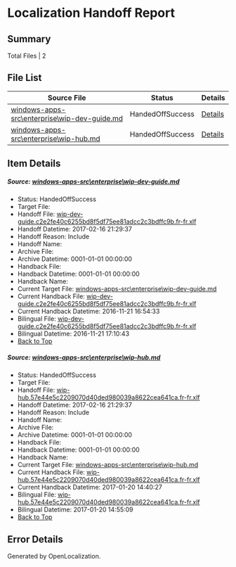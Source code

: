 # <a name='report-top'></a> Localization Handoff Report

## Summary
 Total Files | 2

## File List
 Source File | Status | Details 
 ----------- | ------ | ------- 
 [windows-apps-src\enterprise\wip-dev-guide.md](https://cpubwin.visualstudio.com/windows-uwp/_git/windows-uwp/commit/c4c00a8bf5c3dc6d3992cef81d7eb37266f3d8bb?path=windows-apps-src%2Fenterprise%2Fwip-dev-guide.md&_a=contents) | HandedOffSuccess | [Details](#7d555d4c8b9f749f1a924166176090efc291d4c22527)
 [windows-apps-src\enterprise\wip-hub.md](https://cpubwin.visualstudio.com/windows-uwp/_git/windows-uwp/commit/c4c00a8bf5c3dc6d3992cef81d7eb37266f3d8bb?path=windows-apps-src%2Fenterprise%2Fwip-hub.md&_a=contents) | HandedOffSuccess | [Details](#f624d20d33f560f151b40bd1a405711d697fd4cb2528)

## Item Details
##### <a name='7d555d4c8b9f749f1a924166176090efc291d4c22527'></a> Source: [windows-apps-src\enterprise\wip-dev-guide.md](https://cpubwin.visualstudio.com/windows-uwp/_git/windows-uwp/commit/c4c00a8bf5c3dc6d3992cef81d7eb37266f3d8bb?path=windows-apps-src%2Fenterprise%2Fwip-dev-guide.md&_a=contents)
* Status: HandedOffSuccess
* Target File: 
* Handoff File: [wip-dev-guide.c2e2fe40c6255bd8f5df75ee81adcc2c3bdffc9b.fr-fr.xlf](https://cpubwin.visualstudio.com/windows-uwp/_git/WDCLib.handoff/commit/a74f5c14e085fec185b379276051a0dd9c500611?path=ol-handoff%2Fcpubwin%2Fwindows-uwp.fr-fr%2Fmaster%2Fwip-dev-guide.c2e2fe40c6255bd8f5df75ee81adcc2c3bdffc9b.fr-fr.xlf&_a=contents)
* Handoff Datetime: 2017-02-16 21:29:37
* Handoff Reason: Include
* Handoff Name: 
* Archive File: 
* Archive Datetime: 0001-01-01 00:00:00
* Handback File: 
* Handback Datetime: 0001-01-01 00:00:00
* Handback Name: 
* Current Target File: [windows-apps-src\enterprise\wip-dev-guide.md](https://cpubwin.visualstudio.com/windows-uwp/_git/windows-uwp.fr-fr/commit/b499722b387bb5bf9961078746547751e280aace?path=windows-apps-src%2Fenterprise%2Fwip-dev-guide.md&_a=contents)
* Current Handback File: [wip-dev-guide.c2e2fe40c6255bd8f5df75ee81adcc2c3bdffc9b.fr-fr.xlf](https://cpubwin.visualstudio.com/windows-uwp/_git/WDCLib.handback/commit/a2b58f321961fe8e5a80c86cd6d53f983c3d6f0e?path=ol-handback%2Fcpubwin%2Fwindows-uwp.fr-fr%2Fmaster%2Fwip-dev-guide.c2e2fe40c6255bd8f5df75ee81adcc2c3bdffc9b.fr-fr.xlf&_a=contents)
* Current Handback Datetime: 2016-11-21 16:54:33
* Bilingual File: [wip-dev-guide.c2e2fe40c6255bd8f5df75ee81adcc2c3bdffc9b.fr-fr.xlf](https://cpubwin.visualstudio.com/windows-uwp/_git/WDCLib.handback/commit/a2b58f321961fe8e5a80c86cd6d53f983c3d6f0e?path=ol-handback%2Fcpubwin%2Fwindows-uwp.fr-fr%2Fmaster%2Fwip-dev-guide.c2e2fe40c6255bd8f5df75ee81adcc2c3bdffc9b.fr-fr.xlf&_a=contents)
* Bilingual Datetime: 2016-11-21 17:10:43
* [Back to Top](#report-top)

##### <a name='f624d20d33f560f151b40bd1a405711d697fd4cb2528'></a> Source: [windows-apps-src\enterprise\wip-hub.md](https://cpubwin.visualstudio.com/windows-uwp/_git/windows-uwp/commit/c4c00a8bf5c3dc6d3992cef81d7eb37266f3d8bb?path=windows-apps-src%2Fenterprise%2Fwip-hub.md&_a=contents)
* Status: HandedOffSuccess
* Target File: 
* Handoff File: [wip-hub.57e44e5c2209070d40ded980039a8622cea641ca.fr-fr.xlf](https://cpubwin.visualstudio.com/windows-uwp/_git/WDCLib.handoff/commit/a74f5c14e085fec185b379276051a0dd9c500611?path=ol-handoff%2Fcpubwin%2Fwindows-uwp.fr-fr%2Fmaster%2Fwip-hub.57e44e5c2209070d40ded980039a8622cea641ca.fr-fr.xlf&_a=contents)
* Handoff Datetime: 2017-02-16 21:29:37
* Handoff Reason: Include
* Handoff Name: 
* Archive File: 
* Archive Datetime: 0001-01-01 00:00:00
* Handback File: 
* Handback Datetime: 0001-01-01 00:00:00
* Handback Name: 
* Current Target File: [windows-apps-src\enterprise\wip-hub.md](https://cpubwin.visualstudio.com/windows-uwp/_git/windows-uwp.fr-fr/commit/f65a0178c7caffc8c106bec649216bb53dba5c89?path=windows-apps-src%2Fenterprise%2Fwip-hub.md&_a=contents)
* Current Handback File: [wip-hub.57e44e5c2209070d40ded980039a8622cea641ca.fr-fr.xlf](https://cpubwin.visualstudio.com/windows-uwp/_git/WDCLib.handback/commit/59c30e2a801c773453fcb7d8ede42e8a5cf80cf1?path=ol-handback%2Fcpubwin%2Fwindows-uwp.fr-fr%2Fmaster%2Fwip-hub.57e44e5c2209070d40ded980039a8622cea641ca.fr-fr.xlf&_a=contents)
* Current Handback Datetime: 2017-01-20 14:40:27
* Bilingual File: [wip-hub.57e44e5c2209070d40ded980039a8622cea641ca.fr-fr.xlf](https://cpubwin.visualstudio.com/windows-uwp/_git/WDCLib.handback/commit/59c30e2a801c773453fcb7d8ede42e8a5cf80cf1?path=ol-handback%2Fcpubwin%2Fwindows-uwp.fr-fr%2Fmaster%2Fwip-hub.57e44e5c2209070d40ded980039a8622cea641ca.fr-fr.xlf&_a=contents)
* Bilingual Datetime: 2017-01-20 14:55:09
* [Back to Top](#report-top)


## Error Details

Generated by OpenLocalization.
